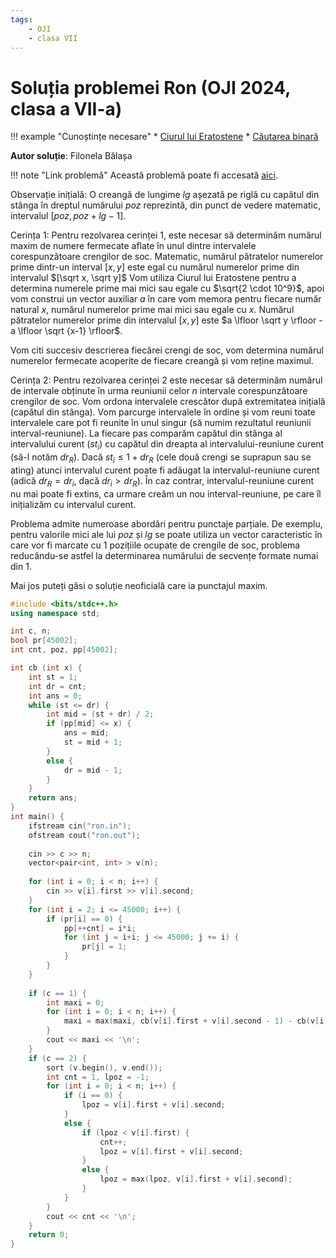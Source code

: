 ```yaml
---
tags:
    - OJI
    - clasa VII
---
```


# Soluția problemei Ron (OJI 2024, clasa a VII-a)

!!! example "Cunoștințe necesare"
    * [Ciurul lui Eratostene](https://edu.roalgo.ro/usor/sieve/)
    * [Căutarea binară](https://edu.roalgo.ro/usor/binary-search/)
    
**Autor soluție**: Filonela Bălașa

!!! note "Link problemă"
    Această problemă poate fi accesată [aici](https://kilonova.ro/problems/2513/).

Observație inițială: O creangă de lungime $lg$ așezată pe riglă cu capătul din stânga în dreptul numărului $poz$ reprezintă, din punct de vedere matematic, intervalul $[poz, poz + lg − 1]$.

Cerința 1: Pentru rezolvarea cerinței $1$, este necesar să determinăm numărul maxim de numere fermecate aflate în unul dintre intervalele corespunzătoare crengilor de soc. Matematic, numărul pătratelor numerelor prime dintr-un interval $[x, y]$ este egal cu numărul numerelor prime din intervalul $[\sqrt x, \sqrt y]$ Vom utiliza Ciurul lui Eratostene pentru a determina numerele prime mai mici sau egale cu $\sqrt{2 \cdot 10^9}$, apoi vom construi un vector auxiliar $a$ în care vom memora pentru fiecare număr natural $x$, numărul numerelor prime mai mici sau egale cu $x$. Numărul pătratelor numerelor
prime din intervalul $[x, y]$ este $a \lfloor \sqrt y \rfloor - a \lfloor \sqrt {x-1} \rfloor$.

Vom citi succesiv descrierea fiecărei crengi de soc, vom determina numărul numerelor fermecate acoperite de fiecare creangă și vom reține maximul.

Cerința $2$: Pentru rezolvarea cerinței $2$ este necesar să determinăm numărul de intervale obținute în urma reuniunii celor $n$ intervale corespunzătoare crengilor de soc. Vom ordona intervalele crescător după extremitatea inițială (capătul din stânga). Vom parcurge intervalele în ordine și vom reuni toate intervalele care pot fi reunite în unul singur (să numim rezultatul reuniunii interval-reuniune). La fiecare pas comparăm capătul din stânga al intervalului curent ($st_i$) cu capătul din dreapta al intervalului-reuniune curent (să-l notăm $dr_R$). Dacă $st_i \leq 1 + dr_R$ (cele două crengi se suprapun sau se ating) atunci intervalul curent poate fi adăugat la intervalul-reuniune curent (adică $dr_R = dr_i$, dacă $dr_i > dr_R$). În caz contrar, intervalul-reuniune curent nu mai poate fi extins, ca urmare creăm un nou interval-reuniune, pe care îl inițializăm cu intervalul curent.

Problema admite numeroase abordări pentru punctaje parțiale. De exemplu, pentru valorile
mici ale lui $poz$ și $lg$ se poate utiliza un vector caracteristic în care vor fi marcate cu $1$ pozițiile ocupate de crengile de soc, problema reducându-se astfel la determinarea numărului de secvențe formate numai din $1$.

Mai jos puteți găsi o soluție neoficială care ia punctajul maxim.

```cpp
#include <bits/stdc++.h>
using namespace std;

int c, n;
bool pr[45002];
int cnt, poz, pp[45002];

int cb (int x) {
    int st = 1;
    int dr = cnt;
    int ans = 0;
    while (st <= dr) {
        int mid = (st + dr) / 2;
        if (pp[mid] <= x) {
            ans = mid;
            st = mid + 1;
        }
        else {
            dr = mid - 1;
        }
    }
    return ans;
}
int main() {
    ifstream cin("ron.in");
    ofstream cout("ron.out");
    
    cin >> c >> n;
    vector<pair<int, int> > v(n);
    
    for (int i = 0; i < n; i++) {
        cin >> v[i].first >> v[i].second;
    }
    for (int i = 2; i <= 45000; i++) {
        if (pr[i] == 0) {
            pp[++cnt] = i*i;
            for (int j = i+i; j <= 45000; j += i) {
                pr[j] = 1;
            }
        }
    }
    
    if (c == 1) {
        int maxi = 0;
        for (int i = 0; i < n; i++) {
            maxi = max(maxi, cb(v[i].first + v[i].second - 1) - cb(v[i].first - 1));
        }
        cout << maxi << '\n';
    }
    if (c == 2) {
        sort (v.begin(), v.end());
        int cnt = 1, lpoz = -1;
        for (int i = 0; i < n; i++) {
            if (i == 0) {
                lpoz = v[i].first + v[i].second;
            }
            else {
                if (lpoz < v[i].first) {
                    cnt++;
                    lpoz = v[i].first + v[i].second;
                }
                else {
                    lpoz = max(lpoz, v[i].first + v[i].second);
                }
            }
        }
        cout << cnt << '\n';
    }
    return 0;
}
```